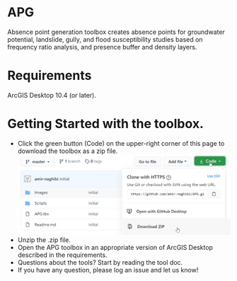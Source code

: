 # APG
Absence point generation toolbox creates absence points for groundwater potential, landslide, gully, and flood susceptibility studies based on frequency ratio analysis, and presence buffer and density layers.

# Requirements
ArcGIS Desktop 10.4 (or later).

# Getting Started with the toolbox.
* Click the green button (Code) on the upper-right corner of this page to download the toolbox as a zip file.
    ![](https://github.com/amir-naghibi/APG/blob/master/Images/Download.png)
* Unzip the .zip file.
* Open the APG toolbox in an appropriate version of ArcGIS Desktop described in the requirements.
* Questions about the tools? Start by reading the tool doc.
* If you have any question, please log an issue and let us know!